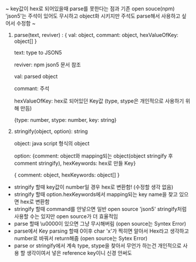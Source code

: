 ~ key값이 hex로 되어있을때 parse를 못한다는 점과 기존 open souce(npm) 'json5'는 주석이 있어도 무시하고 object화 시키지만 주석도 parse해서 사용하고 싶어서 수정함 ~

1.
    parse(text, reviver) : {
      val: object,
      commant: object,
      hexValueOfKey: object[]
    }
    
    text: type to JSON5
  
    reviver: npm json5 문서 참조


    val: parsed object
  
    commant: 주석
  
    hexValueOfKey: hex로 되어있던 Key값 (type, stype은 개인적으로 사용하기 위해 만듬)
  
    {type: number, stype: number, key: string}

2.
    stringify(object, option): string
    
    object: java script 형식의 object
  
    option: {comment: object와 mapping되는 object(object stringify 후 comment stringify), hexKeywords: hex로 만들 Key}
  
    {
      comment: object,
      hexKeywords: object[]
    }


- stringify 할때 key값이 number일 경우 hex로 변환함! (수정할 생각 없음)
- stringify 할때 option.hexKeywords에서 mapping되는 key name을 찾고 있으면 hex로 변환함
- stringify 할때 command를 안넣으면 일반 open source 'json5' stringify처럼 사용할 수는 있지만 open source가 더 효율적임
- parse 할때 \u0000이 있으면 그냥 무시해버림 (open source는 Syntex Error)
- parse에서 Key parsing 할때 0이후 char 'x'가 찍히면 알아서 Hex라고 생각하고 number로 바꿔서 return해줌 (open source는 Sytex Error)
- parse or stringify에서 계속 type, stype을 찾아서 무언가 하는건 개인적으로 사용 할 생각이여서 넣은 reference key이니 신경 안써도 
